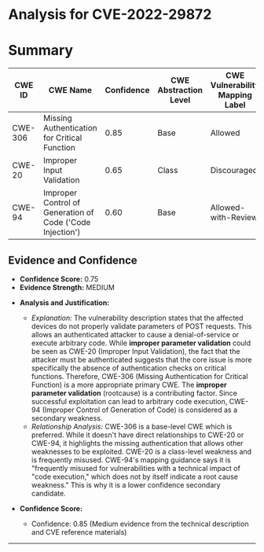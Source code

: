 # Analysis for CVE-2022-29872

# Summary
| CWE ID  | CWE Name                                                            | Confidence | CWE Abstraction Level | CWE Vulnerability Mapping Label | CWE-Vulnerability Mapping Notes |
|---------|---------------------------------------------------------------------|------------|-----------------------|---------------------------------|-------------------------------|
| CWE-306 | Missing Authentication for Critical Function                        | 0.85       | Base                  | Allowed                         | Primary CWE                   |
| CWE-20  | Improper Input Validation                                           | 0.65       | Class                 | Discouraged                     | Secondary Candidate           |
| CWE-94  | Improper Control of Generation of Code ('Code Injection')            | 0.60       | Base                  | Allowed-with-Review             | Secondary Candidate           |

## Evidence and Confidence

*   **Confidence Score:** 0.75
*   **Evidence Strength:** MEDIUM

- **Analysis and Justification:**
  - *Explanation:* The vulnerability description states that the affected devices do not properly validate parameters of POST requests. This allows an authenticated attacker to cause a denial-of-service or execute arbitrary code. While **improper parameter validation** could be seen as CWE-20 (Improper Input Validation), the fact that the attacker must be authenticated suggests that the core issue is more specifically the absence of authentication checks on critical functions. Therefore, CWE-306 (Missing Authentication for Critical Function) is a more appropriate primary CWE. The **improper parameter validation** (rootcause) is a contributing factor. Since successful exploitation can lead to arbitrary code execution, CWE-94 (Improper Control of Generation of Code) is considered as a secondary weakness.
  - *Relationship Analysis:* CWE-306 is a base-level CWE which is preferred. While it doesn't have direct relationships to CWE-20 or CWE-94, it highlights the missing authentication that allows other weaknesses to be exploited. CWE-20 is a class-level weakness and is frequently misused. CWE-94's mapping guidance says it is "frequently misused for vulnerabilities with a technical impact of "code execution," which does not by itself indicate a root cause weakness." This is why it is a lower confidence secondary candidate.

- **Confidence Score:**
  - Confidence: 0.85 (Medium evidence from the technical description and CVE reference materials)

---